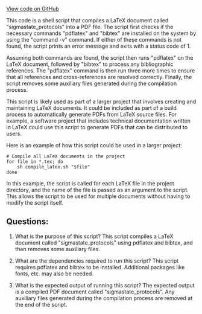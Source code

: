 [View code on GitHub](sigmastate-interpreterhttps://github.com/ScorexFoundation/sigmastate-interpreter/docs/sigmastate_protocols/compile.sh)

This code is a shell script that compiles a LaTeX document called "sigmastate_protocols" into a PDF file. The script first checks if the necessary commands "pdflatex" and "bibtex" are installed on the system by using the "command -v" command. If either of these commands is not found, the script prints an error message and exits with a status code of 1.

Assuming both commands are found, the script then runs "pdflatex" on the LaTeX document, followed by "bibtex" to process any bibliographic references. The "pdflatex" command is then run three more times to ensure that all references and cross-references are resolved correctly. Finally, the script removes some auxiliary files generated during the compilation process.

This script is likely used as part of a larger project that involves creating and maintaining LaTeX documents. It could be included as part of a build process to automatically generate PDFs from LaTeX source files. For example, a software project that includes technical documentation written in LaTeX could use this script to generate PDFs that can be distributed to users. 

Here is an example of how this script could be used in a larger project:

```
# Compile all LaTeX documents in the project
for file in *.tex; do
    sh compile_latex.sh "$file"
done
```

In this example, the script is called for each LaTeX file in the project directory, and the name of the file is passed as an argument to the script. This allows the script to be used for multiple documents without having to modify the script itself.
## Questions: 
 1. What is the purpose of this script?
   This script compiles a LaTeX document called "sigmastate_protocols" using pdflatex and bibtex, and then removes some auxiliary files.

2. What are the dependencies required to run this script?
   This script requires pdflatex and bibtex to be installed. Additional packages like fonts, etc. may also be needed.

3. What is the expected output of running this script?
   The expected output is a compiled PDF document called "sigmastate_protocols". Any auxiliary files generated during the compilation process are removed at the end of the script.